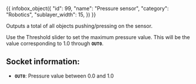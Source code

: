 {{ infobox_object({
	"id": 99,
	"name": "Pressure sensor",
	"category": "Robotics",
	"sublayer_width": 15,
}) }}

Outputs a total of all objects pushing/pressing on the sensor.

Use the Threshold slider to set the maximum pressure value. This will be the value corresponding to 1.0 through **`OUT0`**.

## Socket information:
- **`OUT0`**: Pressure value between 0.0 and 1.0